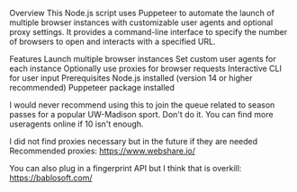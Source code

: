 Overview
This Node.js script uses Puppeteer to automate the launch of multiple browser instances with customizable user agents and optional proxy settings. It provides a command-line interface to specify the number of browsers to open and interacts with a specified URL.

Features
Launch multiple browser instances
Set custom user agents for each instance
Optionally use proxies for browser requests
Interactive CLI for user input
Prerequisites
Node.js installed (version 14 or higher recommended)
Puppeteer package installed



I would never recommend using this to join the queue related to season passes for a popular UW-Madison sport. Don't do it. You can find more useragents online if 10 isn't enough.

I did not find proxies necessary but in the future if they are needed
Recommended proxies: https://www.webshare.io/

You can also plug in a fingerprint API but I think that is overkill: https://bablosoft.com/

